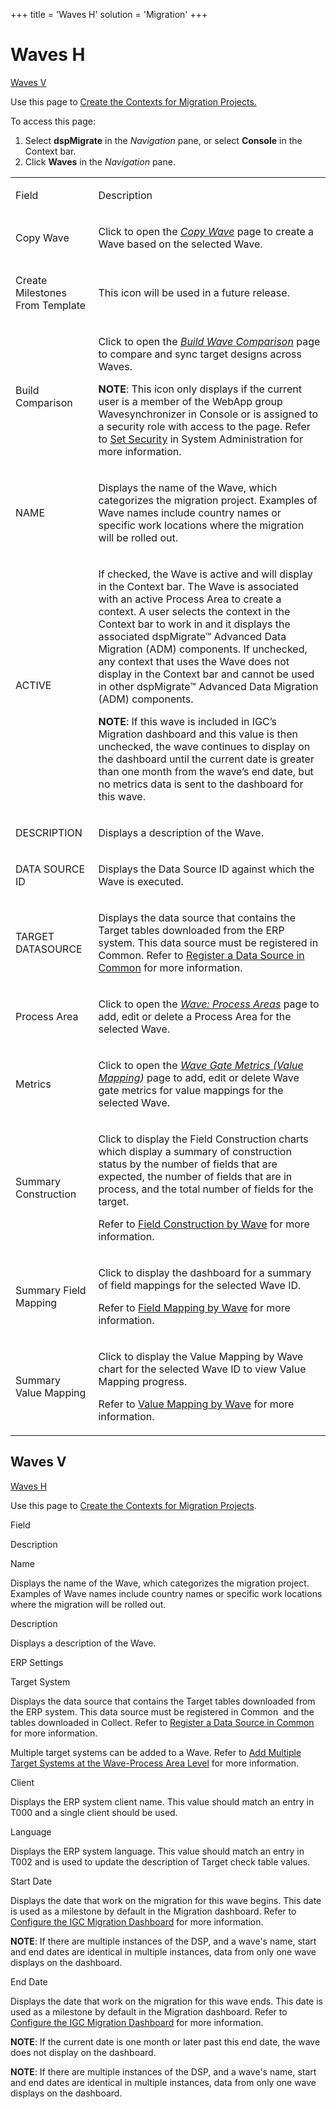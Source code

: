 +++
title = 'Waves H'
solution = 'Migration'
+++

# Waves H

[Waves V](#Waves_V)

<div class="use">

Use this page to [Create the Contexts for Migration
Projects.](../Use_Cases/Create_Contexts_for_Migration_Projects)

</div>

To access this page:

1.  Select <span style="font-weight: bold;">dspMigrate</span> in the
    <span style="font-style: italic;">Navigation</span> pane, or select
    <span style="font-weight: bold;">Console</span> in the Context bar.
2.  Click <span style="font-weight: bold;">Waves</span> in the
    <span style="font-style: italic;">Navigation</span> pane.

<table>
<tbody>
<tr class="odd">
<td><p>Field</p></td>
<td><p>Description</p></td>
</tr>
<tr class="even">
<td><p>Copy Wave</p></td>
<td><p>Click to open the <span style="font-style: italic;"><a href="Copy_Wave">Copy Wave</a></span> page to create a Wave based on the selected Wave.</p></td>
</tr>
<tr class="odd">
<td><p>Create Milestones From Template</p></td>
<td><p>This icon will be used in a future release.</p></td>
</tr>
<tr class="even">
<td><p>Build Comparison</p></td>
<td><p>Click to open the <em><a href="Build_Wave_Comparison">Build Wave Comparison</a></em> page to compare and sync target designs across Waves.</p>
<p><strong>NOTE</strong>: This icon only displays if the current user is a member of the WebApp group Wavesynchronizer in Console or is assigned to a security role with access to the page. Refer to <a href="../../../Platform/Sys_Admin/Use_Cases/Setting_security">Set Security</a> in System Administration for more information.</p></td>
</tr>
<tr class="odd">
<td><p>NAME</p></td>
<td><p>Displays the name of the Wave, which categorizes the migration project. Examples of Wave names include country names or specific work locations where the migration will be rolled out.</p></td>
</tr>
<tr class="even">
<td><p>ACTIVE</p></td>
<td><p>If checked, the Wave is active and will display in the Context bar. The Wave is associated with an active Process Area to create a context. A user selects the context in the Context bar to work in and it displays the associated dspMigrate™ Advanced Data Migration (ADM) components. If unchecked, any context that uses the Wave does not display in the Context bar and cannot be used in other dspMigrate™ Advanced Data Migration (ADM) components.</p>
<p><strong>NOTE</strong>: If this wave is included in IGC’s Migration dashboard and this value is then unchecked, the wave continues to display on the dashboard until the current date is greater than one month from the wave’s end date, but no metrics data is sent to the dashboard for this wave.</p></td>
</tr>
<tr class="odd">
<td><p>DESCRIPTION</p></td>
<td><p>Displays a description of the Wave.</p></td>
</tr>
<tr class="even">
<td><p>DATA SOURCE ID</p></td>
<td><p>Displays the Data Source ID against which the Wave is executed.</p></td>
</tr>
<tr class="odd">
<td><p>TARGET DATASOURCE</p></td>
<td><p>Displays the data source that contains the Target tables downloaded from the ERP system. This data source must be registered in Common. Refer to <a href="../../../Platform/Common/Use_Cases/Register_a_Data_Source_in_Common">Register a Data Source in Common</a> for more information.</p></td>
</tr>
<tr class="even">
<td><p>Process Area</p></td>
<td><p>Click to open the <em><a href="Wave_Process_Areas"><em>Wave: Process Areas</em></a></em> page to add, edit or delete a Process Area for the selected Wave.</p></td>
</tr>
<tr class="odd">
<td><p>Metrics</p></td>
<td><p>Click to open the <em><a href="Wave_Gate_Metrics_Value_Mapping_H">Wave Gate Metrics (Value Mapping</a>)</em> page to add, edit or delete Wave gate metrics for value mappings for the selected Wave.</p></td>
</tr>
<tr class="even">
<td><p>Summary Construction</p></td>
<td><p>Click to display the Field Construction charts which display a summary of construction status by the number of fields that are expected, the number of fields that are in process, and the total number of fields for the target.</p>
<p>Refer to <a href="../../Construct/Use_Cases/Field_Construction_by_Wave">Field Construction by Wave</a> for more information.</p></td>
</tr>
<tr class="odd">
<td><p>Summary Field Mapping</p></td>
<td><p>Click to display the dashboard for a summary of field mappings for the selected Wave ID.</p>
<p>Refer to <a href="../../Map/Use_Cases/Field_Mapping_by_Wave">Field Mapping by Wave</a> for more information.</p></td>
</tr>
<tr class="even">
<td><p>Summary Value Mapping</p></td>
<td><p>Click to display the Value Mapping by Wave chart for the selected Wave ID to view Value Mapping progress.</p>
<p>Refer to <a href="../../Map/Use_Cases/Value_Mapping_by_Wave">Value Mapping by Wave</a> for more information.</p></td>
</tr>
</tbody>
</table>

## <span id="Waves_V"></span>Waves V

[Waves H](#Waves_H)

<div class="use">

Use this page to [Create the Contexts for Migration
Projects](../Use_Cases/Create_Contexts_for_Migration_Projects).

</div>

Field

Description

Name

Displays the name of the Wave, which categorizes the migration project.
Examples of Wave names include country names or specific work locations
where the migration will be rolled out.

Description

Displays a description of the Wave.

ERP Settings

Target System

Displays the data source that contains the Target tables downloaded from
the ERP system. This data source must be registered in Common  and the
tables downloaded in Collect. Refer to [Register a Data Source in
Common](../../../Platform/Common/Use_Cases/Register_a_Data_Source_in_Common)
for more information.

Multiple target systems can be added to a Wave. Refer to [Add Multiple
Target Systems at the Wave-Process Area
Level](../Use_Cases/Add_Multiple_Target_Systems) for more
information.

Client

Displays the ERP system client name. This value should match an entry in
T000 and a single client should be used.

Language

Displays the ERP system language. This value should match an entry in
T002 and is used to update the description of Target check table values.

Start Date

Displays the date that work on the migration for this wave begins. This
date is used as a milestone by default in the Migration dashboard. Refer
to [Configure the IGC Migration
Dashboard](../../../Platform/Agent_Int/Use_Cases/Configure_the_Migration_Dashboard)
for more information.

**NOTE**: If there are multiple instances of the DSP, and a wave's name,
start and end dates are identical in multiple instances, data from only
one wave displays on the dashboard.

End Date

Displays the date that work on the migration for this wave ends. This
date is used as a milestone by default in the Migration dashboard. Refer
to [Configure the IGC Migration
Dashboard](../../../Platform/Agent_Int/Use_Cases/Configure_the_Migration_Dashboard)
for more information.

**NOTE**: If the current date is one month or later past this end date,
the wave does not display on the dashboard.

**NOTE**: If there are multiple instances of the DSP, and a wave's name,
start and end dates are identical in multiple instances, data from only
one wave displays on the dashboard.

